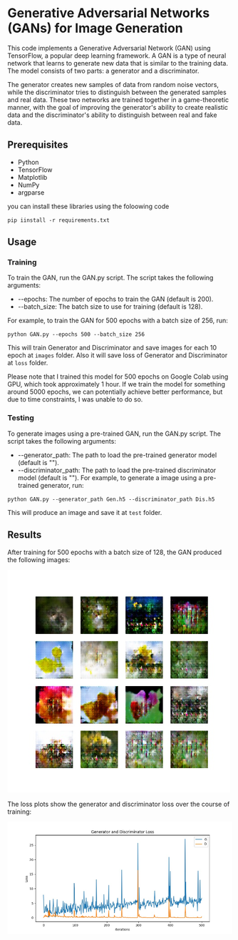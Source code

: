 # Generative Adversarial Networks (GANs) for Image Generation
This code implements a Generative Adversarial Network (GAN) using TensorFlow, a popular deep learning framework. A GAN is a type of neural network that learns to generate new data that is similar to the training data. The model consists of two parts: a generator and a discriminator.

The generator creates new samples of data from random noise vectors, while the discriminator tries to distinguish between the generated samples and real data. These two networks are trained together in a game-theoretic manner, with the goal of improving the generator's ability to create realistic data and the discriminator's ability to distinguish between real and fake data.

## Prerequisites
+ Python
+ TensorFlow
+ Matplotlib
+ NumPy
+ argparse

you can install these libraries using the foloowing code
```
pip iinstall -r requirements.txt
```

## Usage
### Training

To train the GAN, run the GAN.py script. The script takes the following arguments:

+ --epochs: The number of epochs to train the GAN (default is 200).
+ --batch_size: The batch size to use for training (default is 128).

For example, to train the GAN for 500 epochs with a batch size of 256, run:
```
python GAN.py --epochs 500 --batch_size 256
```
This will train Generator and Discriminator and save images for each 10 epoch at `images` folder.
Also it will save loss of Generator and Discriminator at `loss` folder.

Please note that I trained this model for 500 epochs on Google Colab using GPU, which took approximately 1 hour. If we train the model for something around 5000 epochs, we can potentially achieve better performance, but due to time constraints, I was unable to do so.

### Testing
To generate images using a pre-trained GAN, run the GAN.py script. The script takes the following arguments:

+ --generator_path: The path to load the pre-trained generator model (default is "").
+ --discriminator_path: The path to load the pre-trained discriminator model (default is "").
For example, to generate a image using a pre-trained generator, run:
```
python GAN.py --generator_path Gen.h5 --discriminator_path Dis.h5
```
This will produce an image and save it at `test` folder.

## Results
After training for 500 epochs with a batch size of 128, the GAN produced the following images:

![](images/epoch_500.jpg)

The loss plots show the generator and discriminator loss over the course of training:

![](loss/loss.jpg)
